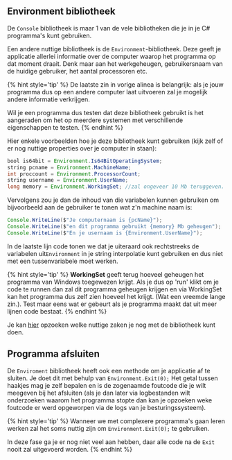 ## Environment bibliotheek

De ``Console`` bibliotheek is maar 1 van de vele bibliotheken die je in je C# programma's kunt gebruiken. 

Een andere nuttige bibliotheek is de ``Environment``-bibliotheek. Deze geeft je applicatie allerlei informatie over de computer waarop het programma op dat moment draait. Denk maar aan het werkgeheugen, gebruikersnaam van de huidige gebruiker, het aantal processoren etc.

{% hint style='tip' %}
De laatste zin in vorige alinea is belangrijk: als je jouw programma dus op een andere computer laat uitvoeren zal je mogelijk andere informatie verkrijgen. 

Wil je een programma dus testen dat deze bibliotheek gebruikt is het aangeraden om het op meerdere systemen met verschillende eigenschappen te testen.
{% endhint %}

Hier enkele voorbeelden hoe je deze bibliotheek kunt gebruiken (kijk zelf of er nog nuttige properties over je computer in staan):

```java
bool is64bit = Environment.Is64BitOperatingSystem;
string pcname = Environment.MachineName;
int proccount = Environment.ProcessorCount;
string username = Environment.UserName;
long memory = Environment.WorkingSet; //zal ongeveer 10 Mb teruggeven.
```

Vervolgens zou je dan de inhoud van die variabelen kunnen gebruiken om bijvoorbeeld aan de gebruiker te tonen wat z'n machine naam is:

```java
Console.WriteLine($"Je computernaam is {pcName}");
Console.WriteLine($"en dit programma gebruikt {memory} Mb geheugen");
Console.WriteLine($"En je usernaam is {Environment.UserName}");
```

In de laatste lijn code tonen we dat je uiteraard ook rechtstreeks de variabelen uit``Environment`` in je string interpolatie kunt gebruiken en dus niet met een tussenvariabele moet werken.

{% hint style='tip' %}
**WorkingSet** geeft terug hoeveel geheugen het programma van Windows toegewezen krijgt. Als je dus op 'run' klikt om je code te runnen dan zal dit programma geheugen krijgen en via WorkingSet kan het programma dus zelf zien hoeveel het krijgt. (Wat een vreemde lange zin.). Test maar eens wat er gebeurt als je programma maakt dat uit meer lijnen code bestaat.
{% endhint %}

Je kan [hier](https://docs.microsoft.com/en-us/dotnet/api/system.environment) opzoeken welke nuttige zaken je nog met de bibliotheek kunt doen.

## Programma afsluiten

De ``Enviroment`` bibliotheek heeft ook een methode om je applicatie af te sluiten. Je doet dit met behulp van ``Environment.Exit(0);`` Het getal tussen haakjes mag je zelf bepalen en is de zogenaamde foutcode die je wilt meegeven bij het afsluiten (als je dan later via logbestanden wilt onderzoeken waarom het programma stopte dan kan je opzoeken weke foutcode er werd opgeworpen via de logs van je besturingssysteem).

{% hint style='tip' %}
Wanneer we met complexere programma's gaan leren werken zal het soms nuttig zijn om ``Environment.Exit(0);`` te gebruiken. 

In deze fase ga je er nog niet veel aan hebben, daar alle code na de ``Exit`` nooit zal uitgevoerd worden.
{% endhint %} 